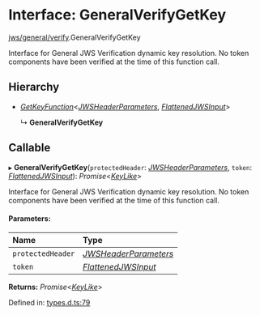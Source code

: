 # Interface: GeneralVerifyGetKey

[jws/general/verify](../modules/jws_general_verify.md).GeneralVerifyGetKey

Interface for General JWS Verification dynamic key resolution.
No token components have been verified at the time of this function call.

## Hierarchy

* [*GetKeyFunction*](types.getkeyfunction.md)<[*JWSHeaderParameters*](types.jwsheaderparameters.md), [*FlattenedJWSInput*](types.flattenedjwsinput.md)\>

  ↳ **GeneralVerifyGetKey**

## Callable

▸ **GeneralVerifyGetKey**(`protectedHeader`: [*JWSHeaderParameters*](types.jwsheaderparameters.md), `token`: [*FlattenedJWSInput*](types.flattenedjwsinput.md)): *Promise*<[*KeyLike*](../types/types.keylike.md)\>

Interface for General JWS Verification dynamic key resolution.
No token components have been verified at the time of this function call.

#### Parameters:

Name | Type |
:------ | :------ |
`protectedHeader` | [*JWSHeaderParameters*](types.jwsheaderparameters.md) |
`token` | [*FlattenedJWSInput*](types.flattenedjwsinput.md) |

**Returns:** *Promise*<[*KeyLike*](../types/types.keylike.md)\>

Defined in: [types.d.ts:79](https://github.com/panva/jose/blob/v3.9.0/src/types.d.ts#L79)
